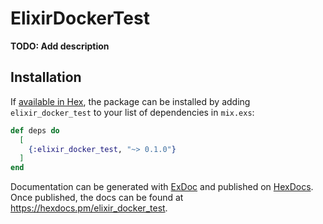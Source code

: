 # ElixirDockerTest

**TODO: Add description**

## Installation

If [available in Hex](https://hex.pm/docs/publish), the package can be installed
by adding `elixir_docker_test` to your list of dependencies in `mix.exs`:

```elixir
def deps do
  [
    {:elixir_docker_test, "~> 0.1.0"}
  ]
end
```

Documentation can be generated with [ExDoc](https://github.com/elixir-lang/ex_doc)
and published on [HexDocs](https://hexdocs.pm). Once published, the docs can
be found at <https://hexdocs.pm/elixir_docker_test>.

